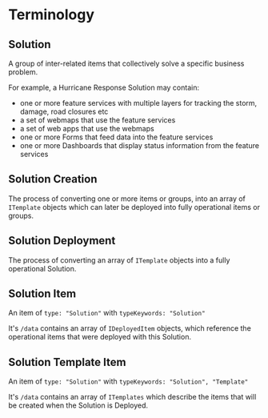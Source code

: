 # Terminology

## Solution 

A group of inter-related items that collectively solve a specific business problem. 

For example, a Hurricane Response Solution may contain:
- one or more feature services with multiple layers for tracking the storm, damage, road closures etc
- a set of webmaps that use the feature services
- a set of web apps that use the webmaps
- one or more Forms that feed data into the feature services
- one or more Dashboards that display status information from the feature services

## Solution Creation

The process of converting one or more items or groups, into an array of `ITemplate` objects which can later be deployed into fully operational items or groups.

## Solution Deployment

The process of converting an array of `ITemplate` objects into a fully operational Solution.


## Solution Item

An item of `type: "Solution"` with `typeKeywords: "Solution"`

It's `/data` contains an array of `IDeployedItem` objects, which reference the operational items that were deployed with this Solution.

## Solution Template Item

An item of `type: "Solution"` with `typeKeywords: "Solution", "Template"`

It's `/data` contains an array of `ITemplates` which describe the items that will be created when the Solution is Deployed.




